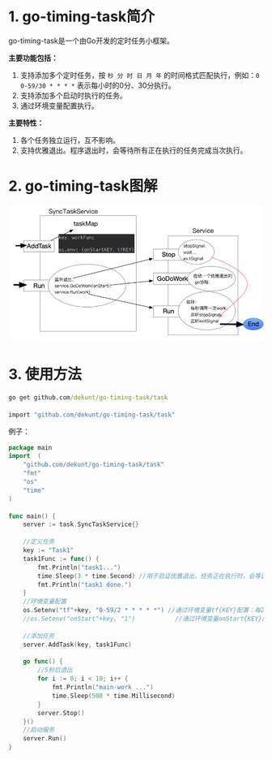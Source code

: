 
# 1. go-timing-task简介
go-timing-task是一个由Go开发的定时任务小框架。

**主要功能包括：**
1. 支持添加多个定时任务，按 `秒 分 时 日 月 年` 的时间格式匹配执行，例如：`0 0-59/30 * * * *` 表示每小时的0分、30分执行。
2. 支持添加多个启动时执行的任务。
3. 通过环境变量配置执行。

**主要特性：**
1. 各个任务独立运行，互不影响。
2. 支持优雅退出。程序退出时，会等待所有正在执行的任务完成当次执行。

# 2. go-timing-task图解
![图解](./doc/timing-task-arch.jpg)


# 3. 使用方法
```cmd
go get github.com/dekunt/go-timing-task/task

import "github.com/dekunt/go-timing-task/task"
```

例子：
```go
package main
import	(
    "github.com/dekunt/go-timing-task/task"
    "fmt"
    "os"
    "time"
)

func main() {
    server := task.SyncTaskService{}
	
    //定义任务
    key := "Task1"
    task1Func := func() {
        fmt.Println("task1...")
        time.Sleep(3 * time.Second) //用于验证优雅退出，任务正在执行时，会等该任务执行完再退出整个程序
        fmt.Println("task1 done.")
    }
    //环境变量配置
    os.Setenv("tf"+key, "0-59/2 * * * * *") //通过环境变量tf{KEY}配置：每2秒执行一次
    //os.Setenv("onStart"+key, "1")           //通过环境变量onStart{KEY}配置：启动时执行

    //添加任务
    server.AddTask(key, task1Func)

    go func() {
        //5秒后退出
        for i := 0; i < 10; i++ {
            fmt.Println("main-work ...")
            time.Sleep(500 * time.Millisecond)
        }
        server.Stop()
    }()
    //启动服务
    server.Run()
}
```
